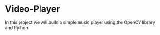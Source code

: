 # Video-Player
In this project we will build a simple music player using the OpenCV library and Python.

